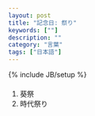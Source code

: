 ```yaml
---
layout: post
title: "記念日: 祭り"
keywords: [""]
description: ""
category: "言葉"
tags: ["日本語"]
---
```

{% include JB/setup %}

####
1. 葵祭
2. 時代祭り


